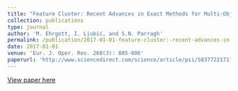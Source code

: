 ```yaml
---
title: "Feature Cluster: Recent Advances in Exact Methods for Multi-Objective Optimisation"
collection: publications
type: journal
author: 'M. Ehrgott, I. Ljubić, and S.N. Parragh'
permalink: /publication/2017-01-01-feature-cluster:-recent-advances-in-exact-methods-for-multi-objective-optimisation
date: 2017-01-01
venue: 'Eur. J. Oper. Res. 260(3): 805-806'
paperurl: 'http://www.sciencedirect.com/science/article/pii/S0377221717301091'
---
```

[View paper here](http://www.sciencedirect.com/science/article/pii/S0377221717301091)
